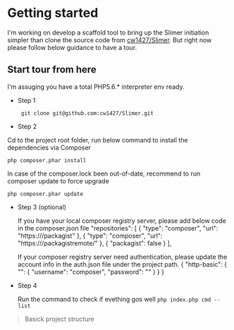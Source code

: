 # Getting started

I'm working on develop a scaffold tool to bring up the Slimer initiation simpler than clone the source code from [cw1427/Slimer](https://github.com/cw1427/Slimer). But right now please follow below guidance to have a tour.

## Start tour from here

I'm assuging you have a total PHP5.6.* interpreter env ready.

- Step 1
    
  ` git clone git@github.com:cw1427/Slimer.git`

- Step 2

 Cd to the project root folder, run below command to install the dependencies via Composer

 `php composer.phar install`

 In case of the composer.lock been out-of-date, recommend to run composer update to force upgrade

 `php composer.phar update`

- Step 3 (optional)

  If you have your local composer registry server, please add below code in the composer.json file
        "repositories": [
        {
            "type": "composer",
            "url": "https://<your private composer registry>/packagist"
        },
        {
            "type": "composer",
            "url": "https://<your private composer registry>/packagistremote/"
        },
		{
			"packagist": false
        }
        ],

  If your composer registry server need authentication, please update the account info in the auth.json file under the project path.
        {
        "http-basic": {
            "<your private composer url>": {
            "username": "composer",
            "password": "<the account password>"
            }
        } 
        }

- Step 4

  Run the command to check if evething gos well
  `php index.php cmd --list`




> Basick project structure

